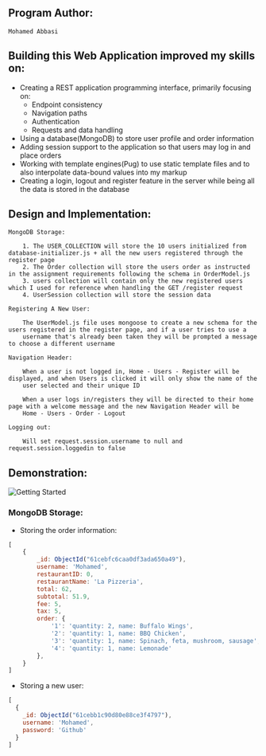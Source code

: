 ## Program Author: 

    Mohamed Abbasi

## Building this Web Application improved my skills on:

- Creating a REST application programming interface, primarily focusing on: 
    - Endpoint consistency
    - Navigation paths
    - Authentication
    - Requests and data handling
- Using a database(MongoDB) to store user profile and order information
- Adding session support to the application so that users may log in and place orders
- Working with template engines(Pug) to use static template files and to also interpolate data-bound values into my markup
- Creating a login, logout and register feature in the server while being all the data is stored in the database

## Design and Implementation:

    MongoDB Storage:

        1. The USER_COLLECTION will store the 10 users initialized from database-initializer.js + all the new users registered through the register page
        2. The Order collection will store the users order as instructed in the assignment requirements following the schema in OrderModel.js
        3. users collection will contain only the new registered users which I used for reference when handling the GET /register request
        4. UserSession collection will store the session data

    Registering A New User:

        The UserModel.js file uses mongoose to create a new schema for the users registered in the register page, and if a user tries to use a 
        username that's already been taken they will be prompted a message to choose a different username

    Navigation Header:

        When a user is not logged in, Home - Users - Register will be displayed, and when Users is clicked it will only show the name of the 
        user selected and their unique ID
        
        When a user logs in/registers they will be directed to their home page with a welcome message and the new Navigation Header will be 
        Home - Users - Order - Logout

    Logging out:
        
        Will set request.session.username to null and request.session.loggedin to false

## Demonstration:

![Getting Started](./public/demo.png)

### MongoDB Storage:
- Storing the order information:
```js
[
    {
        _id: ObjectId("61cebfc6caa0df3ada650a49"),
        username: 'Mohamed',
        restaurantID: 0,
        restaurantName: 'La Pizzeria',
        total: 62,
        subtotal: 51.9,
        fee: 5,
        tax: 5,
        order: {
            '1': 'quantity: 2, name: Buffalo Wings',
            '2': 'quantity: 1, name: BBQ Chicken',
            '3': 'quantity: 1, name: Spinach, feta, mushroom, sausage',
            '4': 'quantity: 1, name: Lemonade'
        },
    }
]
```
- Storing a new user:
```js
[
  {
    _id: ObjectId("61cebb1c90d80e88ce3f4797"),
    username: 'Mohamed',
    password: 'Github'
  }
]
```
